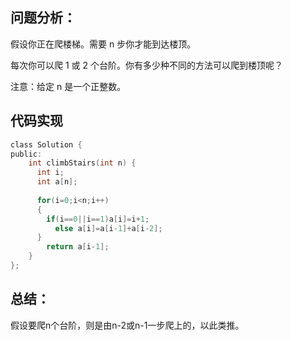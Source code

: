 ## 问题分析： 
假设你正在爬楼梯。需要 n 步你才能到达楼顶。

每次你可以爬 1 或 2 个台阶。你有多少种不同的方法可以爬到楼顶呢？

注意：给定 n 是一个正整数。


## 代码实现
```c
class Solution {
public:
    int climbStairs(int n) {
      int i;
      int a[n];
    
      for(i=0;i<n;i++)
      {
        if(i==0||i==1)a[i]=i+1;
          else a[i]=a[i-1]+a[i-2];
      }
        return a[i-1];
    }
};
```
## 总结：
假设要爬n个台阶，则是由n-2或n-1一步爬上的，以此类推。